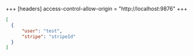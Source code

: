 +++
[headers]
access-control-allow-origin = "http://localhost:9876"
+++

```json
[
  {
	  "user": "test",
	  "stripe": "stripeId"
  }
]
```
